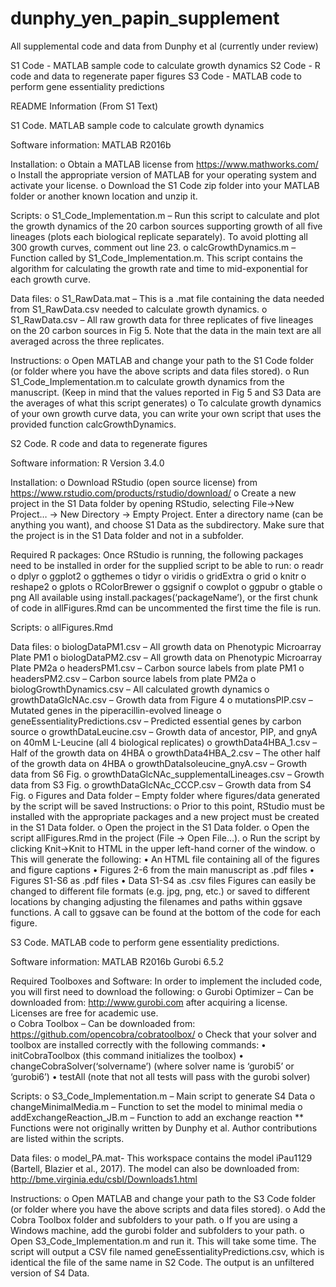 # dunphy_yen_papin_supplement
All supplemental code and data from Dunphy et al (currently under review)

S1 Code - MATLAB sample code to calculate growth dynamics
S2 Code - R code and data to regenerate paper figures
S3 Code - MATLAB code to perform gene essentiality predictions


README Information (From S1 Text)

S1 Code. MATLAB sample code to calculate growth dynamics

Software information:
 MATLAB R2016b

Installation:
o	Obtain a MATLAB license from https://www.mathworks.com/
o	Install the appropriate version of MATLAB for your operating system and activate your license.
o	Download the S1 Code zip folder into your MATLAB folder or another known location and unzip it. 

Scripts:
o	S1_Code_Implementation.m – Run this script to calculate and plot the growth dynamics of the 20 carbon sources supporting growth of all five lineages (plots each biological replicate separately). To avoid plotting all 300 growth curves, comment out line 23.
o	calcGrowthDynamics.m – Function called by S1_Code_Implementation.m. This script contains the algorithm for calculating the growth rate and time to mid-exponential for each growth curve. 

Data files: 
o	S1_RawData.mat – This is a .mat file containing the data needed from S1_RawData.csv needed to calculate growth dynamics. 
o	S1_RawData.csv – All raw growth data for three replicates of five lineages on the 20 carbon sources in Fig 5. Note that the data in the main text are all averaged across the three replicates. 

Instructions:
o	Open MATLAB and change your path to the S1 Code folder (or folder where you have the above scripts and data files stored).
o	Run S1_Code_Implementation.m to calculate growth dynamics from the manuscript. (Keep in mind that the values reported in Fig 5 and S3 Data are the averages of what this script generates)
o	To calculate growth dynamics of your own growth curve data, you can write your own script that uses the provided function calcGrowthDynamics. 


S2 Code. R code and data to regenerate figures

Software information:
R Version 3.4.0

Installation: 
o	Download RStudio (open source license) from https://www.rstudio.com/products/rstudio/download/ 
o	Create a new project in the S1 Data folder by opening RStudio, selecting File->New Project… -> New Directory -> Empty Project. Enter a directory name (can be anything you want), and choose S1 Data as the subdirectory. Make sure that the project is in the S1 Data folder and not in a subfolder. 
 
Required R packages:
Once RStudio is running, the following packages need to be installed in order for the supplied script to be able to run: 
o	readr
o	dplyr
o	ggplot2
o	ggthemes
o	tidyr
o	viridis
o	gridExtra
o	grid
o	knitr
o	reshape2
o	gplots
o	RColorBrewer 
o	ggsignif
o	cowplot
o	ggpubr
o	gtable
o	png 
All available using install.packages(‘packageName’), or the first chunk of code in allFigures.Rmd can be uncommented the first time the file is run. 

Scripts:
o	allFigures.Rmd

Data files: 
o	biologDataPM1.csv – All growth data on Phenotypic Microarray Plate PM1
o	biologDataPM2.csv – All growth data on Phenotypic Microarray Plate PM2a
o	headersPM1.csv – Carbon source labels from plate PM1
o	headersPM2.csv – Carbon source labels from plate PM2a
o	biologGrowthDynamics.csv – All calculated growth dynamics
o	growthDataGlcNAc.csv – Growth data from Figure 4
o	mutationsPIP.csv – Mutated genes in the piperacillin-evolved lineage
o	geneEssentialityPredictions.csv – Predicted essential genes by carbon source
o	growthDataLeucine.csv – Growth data of ancestor, PIP, and gnyA on 40mM L-Leucine (all 4 biological replicates)
o	growthData4HBA_1.csv – Half of the growth data on 4HBA
o	growthData4HBA_2.csv – The other half of the growth data on 4HBA
o	growthDataIsoleucine_gnyA.csv – Growth data from S6 Fig.
o	growthDataGlcNAc_supplementalLineages.csv – Growth data from S3 Fig. 
o	growthDataGlcNAc_CCCP.csv – Growth data from S4 Fig. 
o	Figures and Data folder – Empty folder where figures/data generated by the script will be saved
Instructions: 
o	Prior to this point, RStudio must be installed with the appropriate packages and a new project must be created in the S1 Data folder.
o	Open the project in the S1 Data folder.
o	Open the script allFigures.Rmd in the project (File -> Open File…).
o	Run the script by clicking Knit->Knit to HTML in the upper left-hand corner of the window. 
o	This will generate the following:
•	An HTML file containing all of the figures and figure captions
•	Figures 2-6 from the main manuscript as .pdf files
•	Figures S1-S6 as .pdf files 
•	Data S1-S4 as .csv files
Figures can easily be changed to different file formats (e.g. jpg, png, etc.) or saved to different locations by changing adjusting the filenames and paths within ggsave functions. A call to ggsave can be found at the bottom of the code for each figure. 

S3 Code. MATLAB code to perform gene essentiality predictions.

Software information:
 MATLAB R2016b
Gurobi 6.5.2

Required Toolboxes and Software:
In order to implement the included code, you will first need to download the following:
o	Gurobi Optimizer – Can be downloaded from: http://www.gurobi.com after acquiring a license. Licenses are free for academic use.  
o	Cobra Toolbox – Can be downloaded from: https://github.com/opencobra/cobratoolbox/
o	Check that your solver and toolbox are installed correctly with the following commands:
•	initCobraToolbox (this command initializes the toolbox)
•	changeCobraSolver(‘solvername’) (where solver name is ‘gurobi5’ or ‘gurobi6’)
•	testAll (note that not all tests will pass with the gurobi solver)

Scripts:
o	S3_Code_Implementation.m – Main script to generate S4 Data
o	changeMinimalMedia.m – Function to set the model to minimal media
o	addExchangeReaction_JB.m – Function to add an exchange reaction 
** Functions were not originally written by Dunphy et al. Author contributions are listed within the scripts. 

Data files: 
o	model_PA.mat- This workspace contains the model iPau1129 (Bartell, Blazier et al., 2017). The model can also be downloaded from: http://bme.virginia.edu/csbl/Downloads1.html 

Instructions:
o	Open MATLAB and change your path to the S3 Code folder (or folder where you have the above scripts and data files stored).
o	Add the Cobra Toolbox folder and subfolders to your path. 
o	If you are using a Windows machine, add the gurobi folder and subfolders to your path.
o	Open S3_Code_Implementation.m and run it. This will take some time. The script will output a CSV file named geneEssentialityPredictions.csv, which is identical the file of the same name in S2 Code. The output is an unfiltered version of S4 Data. 

